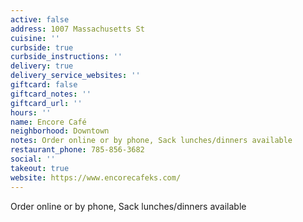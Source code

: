 ```yaml
---
active: false
address: 1007 Massachusetts St
cuisine: ''
curbside: true
curbside_instructions: ''
delivery: true
delivery_service_websites: ''
giftcard: false
giftcard_notes: ''
giftcard_url: ''
hours: ''
name: Encore Café
neighborhood: Downtown
notes: Order online or by phone, Sack lunches/dinners available
restaurant_phone: 785-856-3682
social: ''
takeout: true
website: https://www.encorecafeks.com/
---
```


Order online or by phone, Sack lunches/dinners available